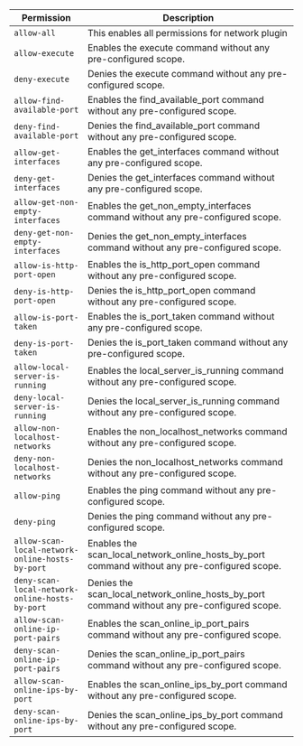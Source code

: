 | Permission | Description |
|------|-----|
|`allow-all`|This enables all permissions for network plugin|
|`allow-execute`|Enables the execute command without any pre-configured scope.|
|`deny-execute`|Denies the execute command without any pre-configured scope.|
|`allow-find-available-port`|Enables the find_available_port command without any pre-configured scope.|
|`deny-find-available-port`|Denies the find_available_port command without any pre-configured scope.|
|`allow-get-interfaces`|Enables the get_interfaces command without any pre-configured scope.|
|`deny-get-interfaces`|Denies the get_interfaces command without any pre-configured scope.|
|`allow-get-non-empty-interfaces`|Enables the get_non_empty_interfaces command without any pre-configured scope.|
|`deny-get-non-empty-interfaces`|Denies the get_non_empty_interfaces command without any pre-configured scope.|
|`allow-is-http-port-open`|Enables the is_http_port_open command without any pre-configured scope.|
|`deny-is-http-port-open`|Denies the is_http_port_open command without any pre-configured scope.|
|`allow-is-port-taken`|Enables the is_port_taken command without any pre-configured scope.|
|`deny-is-port-taken`|Denies the is_port_taken command without any pre-configured scope.|
|`allow-local-server-is-running`|Enables the local_server_is_running command without any pre-configured scope.|
|`deny-local-server-is-running`|Denies the local_server_is_running command without any pre-configured scope.|
|`allow-non-localhost-networks`|Enables the non_localhost_networks command without any pre-configured scope.|
|`deny-non-localhost-networks`|Denies the non_localhost_networks command without any pre-configured scope.|
|`allow-ping`|Enables the ping command without any pre-configured scope.|
|`deny-ping`|Denies the ping command without any pre-configured scope.|
|`allow-scan-local-network-online-hosts-by-port`|Enables the scan_local_network_online_hosts_by_port command without any pre-configured scope.|
|`deny-scan-local-network-online-hosts-by-port`|Denies the scan_local_network_online_hosts_by_port command without any pre-configured scope.|
|`allow-scan-online-ip-port-pairs`|Enables the scan_online_ip_port_pairs command without any pre-configured scope.|
|`deny-scan-online-ip-port-pairs`|Denies the scan_online_ip_port_pairs command without any pre-configured scope.|
|`allow-scan-online-ips-by-port`|Enables the scan_online_ips_by_port command without any pre-configured scope.|
|`deny-scan-online-ips-by-port`|Denies the scan_online_ips_by_port command without any pre-configured scope.|
